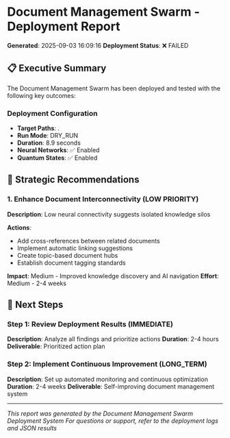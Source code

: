 # Document Management Swarm - Deployment Report

**Generated**: 2025-09-03 16:09:16
**Deployment Status**: ❌ FAILED

## 📋 Executive Summary

The Document Management Swarm has been deployed and tested with the following key outcomes:

### Deployment Configuration
- **Target Paths**: .
- **Run Mode**: DRY_RUN
- **Duration**: 8.9 seconds
- **Neural Networks**: ✅ Enabled
- **Quantum States**: ✅ Enabled


## 🎯 Strategic Recommendations

### 1. Enhance Document Interconnectivity (LOW PRIORITY)

**Description**: Low neural connectivity suggests isolated knowledge silos

**Actions**:
- Add cross-references between related documents
- Implement automatic linking suggestions
- Create topic-based document hubs
- Establish document tagging standards

**Impact**: Medium - Improved knowledge discovery and AI navigation
**Effort**: Medium - 2-4 weeks


## 🚀 Next Steps

### Step 1: Review Deployment Results (IMMEDIATE)

**Description**: Analyze all findings and prioritize actions
**Duration**: 2-4 hours
**Deliverable**: Prioritized action plan

### Step 2: Implement Continuous Improvement (LONG_TERM)

**Description**: Set up automated monitoring and continuous optimization
**Duration**: 2-4 weeks
**Deliverable**: Self-improving document management system


---

*This report was generated by the Document Management Swarm Deployment System*
*For questions or support, refer to the deployment logs and JSON results*
